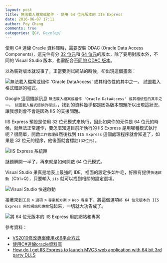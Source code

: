```yaml
---
layout: post
title: 無法載入檔案或組件 - 使用 64 位元版本的 IIS Express
date: 2016-06-07 17:11
author: Poy Chang
comments: true
categories: [C#, Develop]
---
```

使用 C# 連線 Oracle 資料庫時，需要安裝 ODAC (Oracle Data Access Components)，這元件有分 [32 位元](http://www.oracle.com/technetwork/topics/dotnet/utilsoft-086879.html)和 [64 位元](http://www.oracle.com/technetwork/database/windows/downloads/index-090165.html)的版本，除了要用對版本外，不同的 Visual Studio 版本，也需配合[不同的 ODAC 版本](http://www.oracle.com/technetwork/developer-tools/visual-studio/downloads/index.html)。

以為裝對版本就沒事了，正當要測試網站的時候，卻出現這個畫面：

![無法載入檔案或組件 'Oracle.DataAccess' 或其相依性的其中之一。 試圖載入格式錯誤的程式。](http://i.imgur.com/dJhYEGQ.png)

Google 這個錯誤訊息 `無法載入檔案或組件 'Oracle.DataAccess' 或其相依性的其中之一。 試圖載入格式錯誤的程式。`，找到的資料幾乎都是因為版本問題所以出現這狀況，讓我想到會不會是因為 IIS 的支援問題。

IIS Express 預設是使用 32 位元模式來執行，因此如果你的元件是 64 位元的時候，就無法正常運作，要怎麼知道目前所執行的 IIS Express 是用哪種模式執行呢？很簡單，開啟`工作管理員`然後找到 `IIS Express` 這個處理程序就會知道了，如果是 32 位元的程序，他後面就會標註`(32位元)`。

![IIS Express 系統匣](http://i.imgur.com/TxoISJU.png)

謎題解開一半了，再來就是如何開啟 64 位元模式。

Visual Studio 果真是地表上最強的 IDE，裡面的設定多如牛毛，好險有提供`快速啟動`（Ctrl+Q），只要輸入 `iis` 就可以找到相關的設定選項。

![Visual Studio 快速啟動](http://i.imgur.com/fvcCv2r.png)

接著來到`工具` > `選項` > `專案和方案` > `Web 專案`下，將這個選項`將 64 位元版本的 IIS Express 用於網站和專案`勾起來，一切就大功告成了。

![將 64 位元版本的 IIS Express 用於網站和專案](http://i.imgur.com/XeYisBh.png)

參考資料：

* [VS2010修改專案使用x86平台方式](https://dotblogs.com.tw/rainmaker/2012/04/02/71244)
* [使用C#連線oracle資料庫](http://www.erowii.idv.tw/2015/02/ccoracle.html)
* [How do I get IIS Express to launch MVC3 web application with 64 bit 3rd party DLLS](http://stackoverflow.com/questions/10746546/how-do-i-get-iis-express-to-launch-mvc3-web-application-with-64-bit-3rd-party-dl/10793466#10793466)